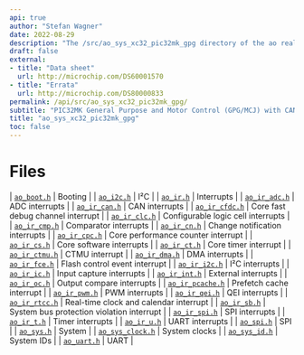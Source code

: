 ```yaml
---
api: true
author: "Stefan Wagner"
date: 2022-08-29
description: "The /src/ao_sys_xc32_pic32mk_gpg directory of the ao real-time operating system."
draft: false
external:
- title: "Data sheet"
  url: http://microchip.com/DS60001570
- title: "Errata"
  url: http://microchip.com/DS80000833
permalink: /api/src/ao_sys_xc32_pic32mk_gpg/ 
subtitle: "PIC32MK General Purpose and Motor Control (GPG/MCJ) with CAN FD Family"
title: "ao_sys_xc32_pic32mk_gpg"
toc: false
---
```


# Files

| [`ao_boot.h`](ao_boot.h.md) | Booting |
| [`ao_i2c.h`](ao_i2c.h.md) | I²C |
| [`ao_ir.h`](ao_ir.h.md) | Interrupts |
| [`ao_ir_adc.h`](ao_ir_adc.h.md) | ADC interrupts |
| [`ao_ir_can.h`](ao_ir_can.h.md) | CAN interrupts |
| [`ao_ir_cfdc.h`](ao_ir_cfdc.h.md) | Core fast debug channel interrupt |
| [`ao_ir_clc.h`](ao_ir_clc.h.md) | Configurable logic cell interrupts |
| [`ao_ir_cmp.h`](ao_ir_cmp.h.md) | Comparator interrupts |
| [`ao_ir_cn.h`](ao_ir_cn.h.md) | Change notification interrupts |
| [`ao_ir_cpc.h`](ao_ir_cpc.h.md) | Core performance counter interrupt |
| [`ao_ir_cs.h`](ao_ir_cs.h.md) | Core software interrupts |
| [`ao_ir_ct.h`](ao_ir_ct.h.md) |  Core timer interrupt |
| [`ao_ir_ctmu.h`](ao_ir_ctmu.h.md) | CTMU interrupt |
| [`ao_ir_dma.h`](ao_ir_dma.h.md) | DMA interrupts |
| [`ao_ir_fce.h`](ao_ir_fce.h.md) | Flash control event interrupt |
| [`ao_ir_i2c.h`](ao_ir_i2c.h.md) | I²C interrupts |
| [`ao_ir_ic.h`](ao_ir_ic.h.md) |  Input capture interrupts |
| [`ao_ir_int.h`](ao_ir_int.h.md) |  External interrupts |
| [`ao_ir_oc.h`](ao_ir_oc.h.md) | Output compare interrupts |
| [`ao_ir_pcache.h`](ao_ir_pcache.h.md) | Prefetch cache interrupt |
| [`ao_ir_pwm.h`](ao_ir_pwm.h.md) | PWM interrupts |
| [`ao_ir_qei.h`](ao_ir_qei.h.md) | QEI interrupts |
| [`ao_ir_rtcc.h`](ao_ir_rtcc.h.md) | Real-time clock and calendar interrupt |
| [`ao_ir_sb.h`](ao_ir_sb.h.md) | System bus protection violation interrupt |
| [`ao_ir_spi.h`](ao_ir_spi.h.md) | SPI interrupts |
| [`ao_ir_t.h`](ao_ir_t.h.md) | Timer interrupts |
| [`ao_ir_u.h`](ao_ir_u.h.md) | UART interrupts |
| [`ao_spi.h`](ao_spi.h.md) | SPI |
| [`ao_sys.h`](ao_sys.h.md) | System |
| [`ao_sys_clock.h`](ao_sys_clock.h.md) | System clocks |
| [`ao_sys_id.h`](ao_sys_id.h.md) | System IDs |
| [`ao_uart.h`](ao_uart.h.md) | UART |


